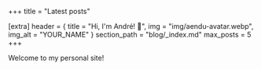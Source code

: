 +++
title = "Latest posts"

[extra]
header = { title = "Hi, I'm André! 👋", img = "img/aendu-avatar.webp", img_alt = "YOUR_NAME" }
section_path = "blog/_index.md"
max_posts = 5
+++

Welcome to my personal site!
